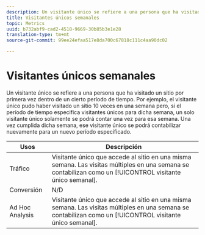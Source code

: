 ```yaml
---
description: Un visitante único se refiere a una persona que ha visitado un sitio por primera vez dentro de un cierto período de tiempo. Por ejemplo, el visitante único pudo haber visitado un sitio 10 veces en una semana pero, si el período de tiempo especifica visitantes únicos para dicha semana, un solo visitante único solamente se podrá contar una vez para esa semana. Una vez cumplida dicha semana, ese visitante único se podrá contabilizar nuevamente para un nuevo período especificado.
title: Visitantes únicos semanales
topic: Metrics
uuid: b732abf9-cad2-4518-9669-30b85b3e1e28
translation-type: tm+mt
source-git-commit: 99ee24efaa517e8da700c67818c111c4aa90dc02

---
```



# Visitantes únicos semanales

Un visitante único se refiere a una persona que ha visitado un sitio por primera vez dentro de un cierto período de tiempo. Por ejemplo, el visitante único pudo haber visitado un sitio 10 veces en una semana pero, si el período de tiempo especifica visitantes únicos para dicha semana, un solo visitante único solamente se podrá contar una vez para esa semana. Una vez cumplida dicha semana, ese visitante único se podrá contabilizar nuevamente para un nuevo período especificado.

| Usos | Descripción |
|---|---|
| Tráfico | Visitante único que accede al sitio en una misma semana. Las visitas múltiples en una semana se contabilizan como un [!UICONTROL visitante único semanal]. |
| Conversión | N/D |
| Ad Hoc Analysis  | Visitante único que accede al sitio en una misma semana. Las visitas múltiples en una semana se contabilizan como un [!UICONTROL visitante único semanal]. |


